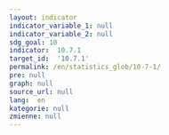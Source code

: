 ```yaml
---
layout: indicator
indicator_variable_1: null
indicator_variable_2: null
sdg_goal: 10
indicator:  10.7.1
target_id:  '10.7.1'
permalink: /en/statistics_glob/10-7-1/
pre: null
graph: null
source_url: null
lang:  en
kategorie: null
zmienne: null
---
```

